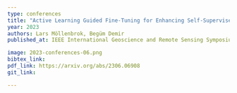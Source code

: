 ```yaml
---
type: conferences
title: "Active Learning Guided Fine-Tuning for Enhancing Self-Supervised Based Multi-Label Classification of Remote Sensing Images"
year: 2023
authors: Lars Möllenbrok, Begüm Demir
published_at: IEEE International Geoscience and Remote Sensing Symposium, Pasadena, California, 2023

image: 2023-conferences-06.png
bibtex_link:
pdf_link: https://arxiv.org/abs/2306.06908
git_link:

---
```



